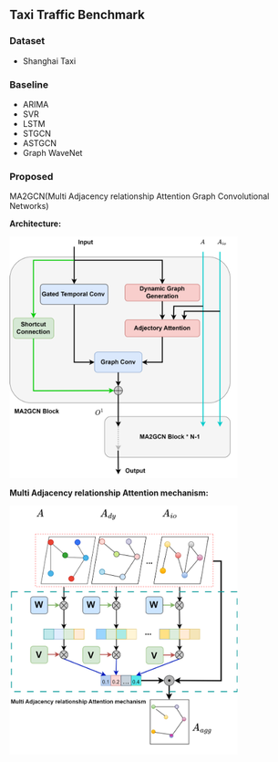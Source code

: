 ## Taxi Traffic Benchmark

### Dataset

- Shanghai Taxi



### Baseline

- ARIMA
- SVR
- LSTM
- STGCN
- ASTGCN
- Graph WaveNet



### Proposed

MA2GCN(Multi Adjacency relationship Attention Graph Convolutional Networks)

**Architecture:**

<img decoding="async" src="./imgs/arch.png" width="400" height="">

**Multi Adjacency relationship Attention mechanism:**

<img decoding="async" src="./imgs/adj_attention.png" width="400" height="">

